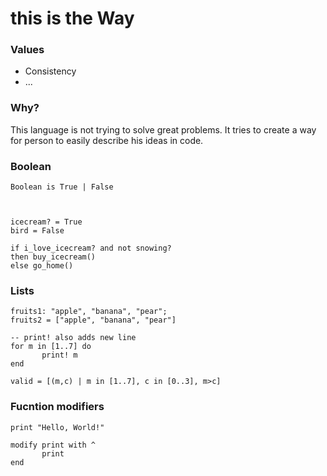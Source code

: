# this is the Way

### Values
- Consistency
- ...

### Why?
This language is not trying to solve great problems.
It tries to create a way for person to easily describe
his ideas in code.


### Boolean
```
Boolean is True | False



icecream? = True
bird = False

if i_love_icecream? and not snowing? 
then buy_icecream()
else go_home()
```

### Lists
```
fruits1: "apple", "banana", "pear";
fruits2 = ["apple", "banana", "pear"]

-- print! also adds new line
for m in [1..7] do
       print! m
end

valid = [(m,c) | m in [1..7], c in [0..3], m>c]
```


### Fucntion modifiers
```
print "Hello, World!"

modify print with ^
       print
end
```
